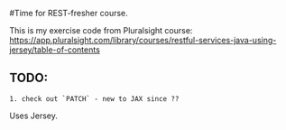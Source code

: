 #Time for REST-fresher course.

This is my exercise code from Pluralsight course:
    https://app.pluralsight.com/library/courses/restful-services-java-using-jersey/table-of-contents
    
## TODO:
    1. check out `PATCH` - new to JAX since ??
    
Uses Jersey.